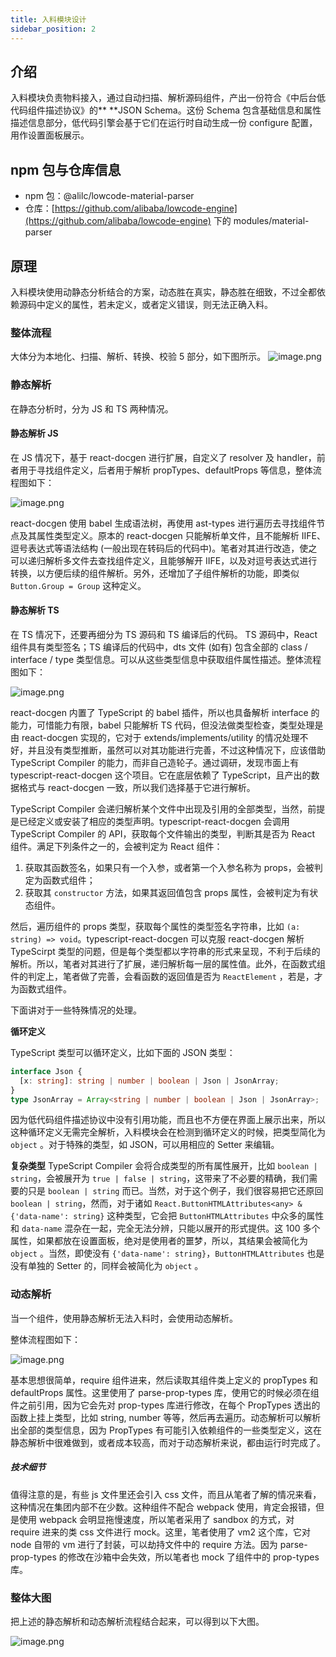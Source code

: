 ```yaml
---
title: 入料模块设计
sidebar_position: 2
---
```

## 介绍
入料模块负责物料接入，通过自动扫描、解析源码组件，产出一份符合《中后台低代码组件描述协议》的** **JSON Schema。这份 Schema 包含基础信息和属性描述信息部分，低代码引擎会基于它们在运行时自动生成一份 configure 配置，用作设置面板展示。

## npm 包与仓库信息

- npm 包：@alilc/lowcode-material-parser
- 仓库：[https://github.com/alibaba/lowcode-engine](https://github.com/alibaba/lowcode-engine) 下的 modules/material-parser

## 原理
入料模块使用动静态分析结合的方案，动态胜在真实，静态胜在细致，不过全都依赖源码中定义的属性，若未定义，或者定义错误，则无法正确入料。

### 整体流程
大体分为本地化、扫描、解析、转换、校验 5 部分，如下图所示。
![image.png](https://img.alicdn.com/imgextra/i2/O1CN01sXf5fL1E5RcRxAlM1_!!6000000000300-2-tps-2116-206.png)

### 静态解析
在静态分析时，分为 JS 和 TS 两种情况。

#### 静态解析 JS
在 JS 情况下，基于 react-docgen 进行扩展，自定义了 resolver 及 handler，前者用于寻找组件定义，后者用于解析 propTypes、defaultProps 等信息，整体流程图如下：

![image.png](https://img.alicdn.com/imgextra/i1/O1CN01VrhkEb1R6tsntvGhV_!!6000000002063-2-tps-2176-478.png)

react-docgen 使用 babel 生成语法树，再使用 ast-types 进行遍历去寻找组件节点及其属性类型定义。原本的 react-docgen 只能解析单文件，且不能解析 IIFE、逗号表达式等语法结构 (一般出现在转码后的代码中)。笔者对其进行改造，使之可以递归解析多文件去查找组件定义，且能够解开 IIFE，以及对逗号表达式进行转换，以方便后续的组件解析。另外，还增加了子组件解析的功能，即类似 `Button.Group = Group` 这种定义。

#### 静态解析 TS
在 TS 情况下，还要再细分为 TS 源码和 TS 编译后的代码。
TS 源码中，React 组件具有类型签名；TS 编译后的代码中，dts 文件 (如有) 包含全部的 class / interface / type 类型信息。可以从这些类型信息中获取组件属性描述。整体流程图如下：

![image.png](https://img.alicdn.com/imgextra/i1/O1CN014lOIIy1FUvGW6wcYZ_!!6000000000491-2-tps-2280-240.png)

react-docgen 内置了 TypeScript 的 babel 插件，所以也具备解析 interface 的能力，可惜能力有限，babel 只能解析 TS 代码，但没法做类型检查，类型处理是由 react-docgen 实现的，它对于 extends/implements/utility 的情况处理不好，并且没有类型推断，虽然可以对其功能进行完善，不过这种情况下，应该借助 TypeScript Compiler 的能力，而非自己造轮子。通过调研，发现市面上有 typescript-react-docgen 这个项目。它在底层依赖了 TypeScript，且产出的数据格式与 react-docgen 一致，所以我们选择基于它进行解析。

TypeScript Compiler 会递归解析某个文件中出现及引用的全部类型，当然，前提是已经定义或安装了相应的类型声明。typescript-react-docgen 会调用 TypeScript Compiler 的 API，获取每个文件输出的类型，判断其是否为 React 组件。满足下列条件之一的，会被判定为 React 组件：

1. 获取其函数签名，如果只有一个入参，或者第一个入参名称为 props，会被判定为函数式组件；
2. 获取其 `constructor` 方法，如果其返回值包含 props 属性，会被判定为有状态组件。

然后，遍历组件的 props 类型，获取每个属性的类型签名字符串，比如 `(a: string) => void`。typescript-react-docgen 可以克服 react-docgen 解析 TypeScirpt 类型的问题，但是每个类型都以字符串的形式来呈现，不利于后续的解析。所以，笔者对其进行了扩展，递归解析每一层的属性值。此外，在函数式组件的判定上，笔者做了完善，会看函数的返回值是否为 `ReactElement` ，若是，才为函数式组件。

下面讲对于一些特殊情况的处理。

**循环定义**

TypeScript 类型可以循环定义，比如下面的 JSON 类型：

```typescript
interface Json {
  [x: string]: string | number | boolean | Json | JsonArray;
}
type JsonArray = Array<string | number | boolean | Json | JsonArray>;
```

因为低代码组件描述协议中没有引用功能，而且也不方便在界面上展示出来，所以这种循环定义无需完全解析，入料模块会在检测到循环定义的时候，把类型简化为 `object` 。对于特殊的类型，如 JSON，可以用相应的 Setter 来编辑。

**复杂类型**
TypeScript Compiler 会将合成类型的所有属性展开，比如 `boolean | string`，会被展开为 `true | false | string`，这带来了不必要的精确，我们需要的只是 `boolean | string` 而已。当然，对于这个例子，我们很容易把它还原回 `boolean | string`，然而，对于诸如 `React.ButtonHTMLAttributes<any> & {'data-name': string}` 这种类型，它会把 `ButtonHTMLAttributes` 中众多的属性和 `data-name` 混杂在一起，完全无法分辨，只能以展开的形式提供。这 100 多个属性，如果都放在设置面板，绝对是使用者的噩梦，所以，其结果会被简化为 `object` 。当然，即使没有 `{'data-name': string}`，`ButtonHTMLAttributes` 也是没有单独的 Setter 的，同样会被简化为 `object` 。

### 动态解析

当一个组件，使用静态解析无法入料时，会使用动态解析。

整体流程图如下：

![image.png](https://img.alicdn.com/imgextra/i2/O1CN01dJ62Dm1u5de8GihG6_!!6000000005986-2-tps-2516-449.png)

基本思想很简单，require 组件进来，然后读取其组件类上定义的 propTypes 和 defaultProps 属性。这里使用了 parse-prop-types 库，使用它的时候必须在组件之前引用，因为它会先对 prop-types 库进行修改，在每个 PropTypes 透出的函数上挂上类型，比如 string, number 等等，然后再去遍历。动态解析可以解析出全部的类型信息，因为 PropTypes 有可能引入依赖组件的一些类型定义，这在静态解析中很难做到，或者成本较高，而对于动态解析来说，都由运行时完成了。

##### 技术细节

值得注意的是，有些 js 文件里还会引入 css 文件，而且从笔者了解的情况来看，这种情况在集团内部不在少数。这种组件不配合 webpack 使用，肯定会报错，但是使用 webpack 会明显拖慢速度，所以笔者采用了 sandbox 的方式，对 require 进来的类 css 文件进行 mock。这里，笔者使用了 vm2 这个库，它对 node 自带的 vm 进行了封装，可以劫持文件中的 require 方法。因为 parse-prop-types 的修改在沙箱中会失效，所以笔者也 mock 了组件中的 prop-types 库。

### 整体大图
把上述的静态解析和动态解析流程结合起来，可以得到以下大图。

![image.png](https://img.alicdn.com/imgextra/i1/O1CN01TA9lQp27QmwVT7WUC_!!6000000007792-2-tps-2658-1072.png)

